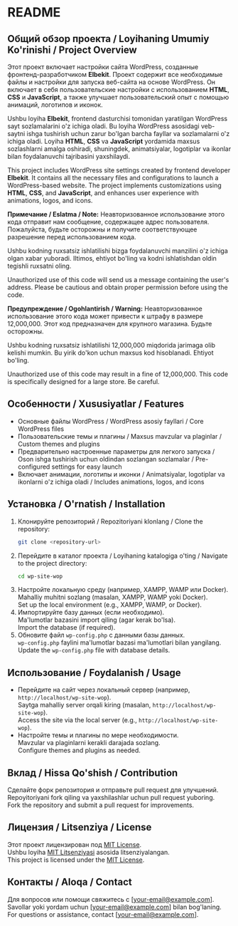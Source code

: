 # README

## Общий обзор проекта / Loyihaning Umumiy Ko'rinishi / Project Overview
Этот проект включает настройки сайта WordPress, созданные фронтенд-разработчиком **Elbekit**. Проект содержит все необходимые файлы и настройки для запуска веб-сайта на основе WordPress. Он включает в себя пользовательские настройки с использованием **HTML**, **CSS** и **JavaScript**, а также улучшает пользовательский опыт с помощью анимаций, логотипов и иконок.

Ushbu loyiha **Elbekit**, frontend dasturchisi tomonidan yaratilgan WordPress sayt sozlamalarini o'z ichiga oladi. Bu loyiha WordPress asosidagi veb-saytni ishga tushirish uchun zarur bo'lgan barcha fayllar va sozlamalarni o'z ichiga oladi. Loyiha **HTML**, **CSS** va **JavaScript** yordamida maxsus sozlashlarni amalga oshiradi, shuningdek, animatsiyalar, logotiplar va ikonlar bilan foydalanuvchi tajribasini yaxshilaydi.

This project includes WordPress site settings created by frontend developer **Elbekit**. It contains all the necessary files and configurations to launch a WordPress-based website. The project implements customizations using **HTML**, **CSS**, and **JavaScript**, and enhances user experience with animations, logos, and icons.

**Примечание / Eslatma / Note:** Неавторизованное использование этого кода отправит нам сообщение, содержащее адрес пользователя. Пожалуйста, будьте осторожны и получите соответствующее разрешение перед использованием кода.

Ushbu kodning ruxsatsiz ishlatilishi bizga foydalanuvchi manzilini o'z ichiga olgan xabar yuboradi. Iltimos, ehtiyot bo'ling va kodni ishlatishdan oldin tegishli ruxsatni oling.

Unauthorized use of this code will send us a message containing the user's address. Please be cautious and obtain proper permission before using the code.

**Предупреждение / Ogohlantirish / Warning:** Неавторизованное использование этого кода может привести к штрафу в размере 12,000,000. Этот код предназначен для крупного магазина. Будьте осторожны.

Ushbu kodning ruxsatsiz ishlatilishi 12,000,000 miqdorida jarimaga olib kelishi mumkin. Bu yirik do'kon uchun maxsus kod hisoblanadi. Ehtiyot bo'ling.

Unauthorized use of this code may result in a fine of 12,000,000. This code is specifically designed for a large store. Be careful.

## Особенности / Xususiyatlar / Features
- Основные файлы WordPress / WordPress asosiy fayllari / Core WordPress files
- Пользовательские темы и плагины / Maxsus mavzular va plaginlar / Custom themes and plugins
- Предварительно настроенные параметры для легкого запуска / Oson ishga tushirish uchun oldindan sozlangan sozlamalar / Pre-configured settings for easy launch
- Включает анимации, логотипы и иконки / Animatsiyalar, logotiplar va ikonlarni o'z ichiga oladi / Includes animations, logos, and icons

## Установка / O'rnatish / Installation
1. Клонируйте репозиторий / Repozitoriyani klonlang / Clone the repository:
    ```bash
    git clone <repository-url>
    ```
2. Перейдите в каталог проекта / Loyihaning katalogiga o'ting / Navigate to the project directory:
    ```bash
    cd wp-site-wop
    ```
3. Настройте локальную среду (например, XAMPP, WAMP или Docker).  
   Mahalliy muhitni sozlang (masalan, XAMPP, WAMP yoki Docker).  
   Set up the local environment (e.g., XAMPP, WAMP, or Docker).
4. Импортируйте базу данных (если необходимо).  
   Ma'lumotlar bazasini import qiling (agar kerak bo'lsa).  
   Import the database (if required).
5. Обновите файл `wp-config.php` с данными базы данных.  
   `wp-config.php` faylini ma'lumotlar bazasi ma'lumotlari bilan yangilang.  
   Update the `wp-config.php` file with database details.

## Использование / Foydalanish / Usage
- Перейдите на сайт через локальный сервер (например, `http://localhost/wp-site-wop`).  
  Saytga mahalliy server orqali kiring (masalan, `http://localhost/wp-site-wop`).  
  Access the site via the local server (e.g., `http://localhost/wp-site-wop`).
- Настройте темы и плагины по мере необходимости.  
  Mavzular va plaginlarni kerakli darajada sozlang.  
  Configure themes and plugins as needed.

## Вклад / Hissa Qo'shish / Contribution
Сделайте форк репозитория и отправьте pull request для улучшений.  
Repoyitoriyani fork qiling va yaxshilashlar uchun pull request yuboring.  
Fork the repository and submit a pull request for improvements.

## Лицензия / Litsenziya / License
Этот проект лицензирован под [MIT License](LICENSE).  
Ushbu loyiha [MIT Litsenziyasi](LICENSE) asosida litsenziyalangan.  
This project is licensed under the [MIT License](LICENSE).

## Контакты / Aloqa / Contact
Для вопросов или помощи свяжитесь с [your-email@example.com].  
Savollar yoki yordam uchun [your-email@example.com] bilan bog'laning.  
For questions or assistance, contact [your-email@example.com].